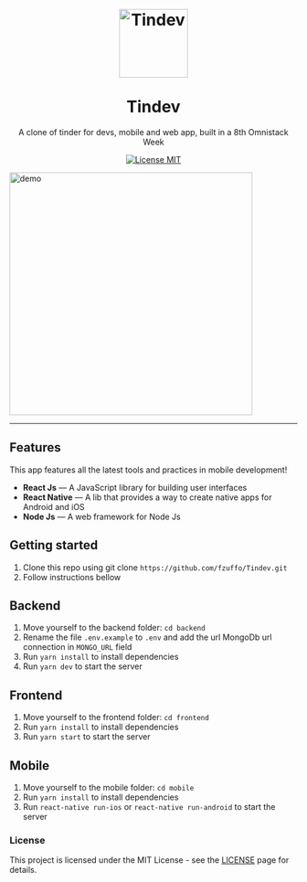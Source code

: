 <h1 align="center">
<br>
  <img src="https://user-images.githubusercontent.com/44379034/75048430-df87b400-549e-11ea-9faf-b9e3f5c19374.png" alt="Tindev" width="120">
<br>
<br>
Tindev
</h1>

<p align="center">A clone of tinder for devs, mobile and web app, built in a 8th Omnistack Week</p>

<p align="center">
  <a href="https://opensource.org/licenses/MIT">
    <img src="https://img.shields.io/badge/License-MIT-blue.svg" alt="License MIT">
  </a>
</p>

[//]: # (Add your gifs/images here:)
<div>
  <img src="https://user-images.githubusercontent.com/44379034/75064258-f76e3080-54bc-11ea-8deb-0dc3dece945b.gif" alt="demo" height="425">
</div>

<hr />

## Features
[//]: # (Add the features of your project here:)
This app features all the latest tools and practices in mobile development!

-  **React Js** — A JavaScript library for building user interfaces
-  **React Native** — A lib that provides a way to create native apps for Android and iOS
-  **Node Js** — A web framework for Node Js

## Getting started
1. Clone this repo using git clone ```https://github.com/fzuffo/Tindev.git```
2. Follow instructions bellow


## Backend
1. Move yourself to the backend folder: ```cd backend```   
2. Rename the file ```.env.example``` to ```.env``` and add the url MongoDb url connection in ```MONGO_URL``` field   
3. Run ```yarn install``` to install dependencies
4. Run ```yarn dev``` to start the server


## Frontend
1. Move yourself to the frontend folder: ```cd frontend``` 
2. Run ```yarn install``` to install dependencies
3. Run ```yarn start``` to start the server


## Mobile
1. Move yourself to the mobile folder: ```cd mobile```   
2. Run ```yarn install``` to install dependencies
3. Run ```react-native run-ios``` or ```react-native run-android``` to start the server



### License

This project is licensed under the MIT License - see the [LICENSE](https://opensource.org/licenses/MIT) page for details.
